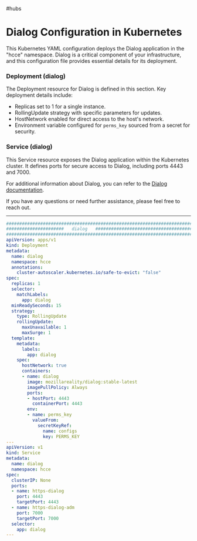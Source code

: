 #hubs
# **Dialog Configuration in Kubernetes**

This Kubernetes YAML configuration deploys the Dialog application in the "hcce" namespace. Dialog is a critical component of your infrastructure, and this configuration file provides essential details for its deployment.

### Deployment (dialog)

The Deployment resource for Dialog is defined in this section. Key deployment details include:

- Replicas set to 1 for a single instance.
- RollingUpdate strategy with specific parameters for updates.
- HostNetwork enabled for direct access to the host's network.
- Environment variable configured for `perms_key` sourced from a secret for security.

### Service (dialog)

This Service resource exposes the Dialog application within the Kubernetes cluster. It defines ports for secure access to Dialog, including ports 4443 and 7000.

For additional information about Dialog, you can refer to the [Dialog documentation](https://example.com/dialog-docs).

If you have any questions or need further assistance, please feel free to reach out.

---
``` YAML
########################################################################
######################   dialog   ######################################
########################################################################  
apiVersion: apps/v1
kind: Deployment
metadata:
  name: dialog
  namespace: hcce
  annotations:
    cluster-autoscaler.kubernetes.io/safe-to-evict: "false"
spec:
  replicas: 1
  selector:
    matchLabels:
      app: dialog
  minReadySeconds: 15
  strategy:
    type: RollingUpdate
    rollingUpdate:
      maxUnavailable: 1
      maxSurge: 1
  template:
    metadata:
      labels:
        app: dialog
    spec:
      hostNetwork: true
      containers:
      - name: dialog
        image: mozillareality/dialog:stable-latest
        imagePullPolicy: Always
        ports:        
        - hostPort: 4443
          containerPort: 4443
        env:
        - name: perms_key
          valueFrom:
            secretKeyRef:
              name: configs
              key: PERMS_KEY
---
apiVersion: v1
kind: Service
metadata:
  name: dialog
  namespace: hcce
spec:
  clusterIP: None
  ports:
  - name: https-dialog
    port: 4443
    targetPort: 4443
  - name: https-dialog-adm
    port: 7000
    targetPort: 7000
  selector:
    app: dialog
---
```